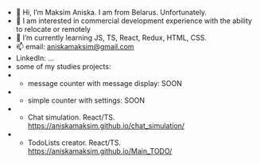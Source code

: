 - 👋 Hi, I’m Maksim Aniska. I am from Belarus. Unfortunately.
- 👀 I am interested in commercial development experience with the ability to relocate or remotely
- 🌱 I’m currently learning JS, TS, React, Redux, HTML, CSS.
- 📫 email: aniskamaksim@gmail.com
- LinkedIn: ...
- some of my studies projects:
- - message counter with message display: SOON
- - simple counter with settings: SOON
- - Chat simulation. React/TS. https://aniskamaksim.github.io/chat_simulation/
- - TodoLists creator. React/TS. https://aniskamaksim.github.io/Main_TODO/

<!---
aniskamaksim/aniskamaksim is a ✨ special ✨ repository because its `README.md` (this file) appears on your GitHub profile.
You can click the Preview link to take a look at your changes.
--->
